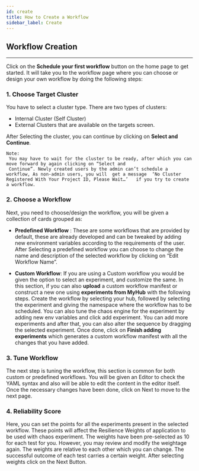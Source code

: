 ```yaml
---
id: create
title: How to Create a Workflow
sidebar_label: Create
---
```


## Workflow Creation

---

Click on the **Schedule your first workflow** button on the home page to get started. It will take you to the workflow page where you can choose or design your own workflow by doing the following steps:

### 1. Choose Target Cluster

You have to select a cluster type. There are two types of clusters:

- Internal Cluster (Self Cluster)
- External Clusters that are available on the targets screen.

After Selecting the cluster, you can continue by clicking on **Select and Continue**.

```
Note:
 You may have to wait for the cluster to be ready, after which you can move forward by again clicking on “Select and
 Continue”. Newly created users by the admin can’t schedule a workflow, As non-admin users, you will  get a message  ‘No Cluster Registered With Your Project ID, Please Wait…’   if you try to create a workflow.
```

### 2. Choose a Workflow

Next, you need to choose/design the workflow, you will be given a collection of cards grouped as:

- **Predefined Workflow** : These are some workflows that are provided by default, these are already developed and can be tweaked by adding new environment variables according to the requirements of the user. After Selecting a predefined workflow you can choose to change the name and description of the selected workflow by clicking on “Edit Workflow Name”.

- **Custom Workflow**: If you are using a Custom workflow you would be given the option to select an experiment, and customize the same. In this section, if you can also **upload** a custom workflow manifest or construct a new one using **experiments from MyHub** with the following steps.
  Create the workflow by selecting your hub, followed by selecting the experiment and giving the namespace where the workflow has to be scheduled.
  You can also tune the chaos engine for the experiment by adding new env variables and click add experiment.
  You can add more experiments and after that, you can also alter the sequence by dragging the selected experiment. Once done, click on **Finish adding experiments** which generates a custom workflow manifest with all the changes that you have added.

### 3. Tune Workflow

The next step is tuning the workflow, this section is common for both custom or predefined workflows. You will be given an Editor to check the YAML syntax and also will be able to edit the content in the editor itself. Once the necessary changes have been done, click on Next to move to the next page.

### 4. Reliability Score

Here, you can set the points for all the experiments present in the selected workflow. These points will affect the Resilience Weights of application to be used with chaos experiment. The weights have been pre-selected as 10 for each test for you. However, you may review and modify the weightage again. The weights are relative to each other which you can change. The successful outcome of each test carries a certain weight. After selecting weights click on the Next Button.
